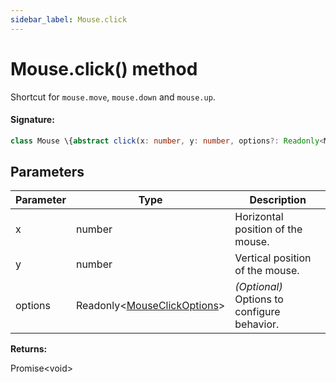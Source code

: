 ```yaml
---
sidebar_label: Mouse.click
---
```


# Mouse.click() method

Shortcut for `mouse.move`, `mouse.down` and `mouse.up`.

#### Signature:

```typescript
class Mouse \{abstract click(x: number, y: number, options?: Readonly<MouseClickOptions>): Promise<void>;\}
```

## Parameters

| Parameter | Type                                                                  | Description                                 |
| --------- | --------------------------------------------------------------------- | ------------------------------------------- |
| x         | number                                                                | Horizontal position of the mouse.           |
| y         | number                                                                | Vertical position of the mouse.             |
| options   | Readonly&lt;[MouseClickOptions](./puppeteer.mouseclickoptions.md)&gt; | _(Optional)_ Options to configure behavior. |

**Returns:**

Promise&lt;void&gt;
